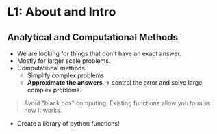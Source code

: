 # L1: About and Intro

## Analytical and Computational Methods
- We are looking for things that don't have an exact answer. 
- Mostly for larger scale problems. 
- Computational methods
	- Simplify complex problems
	- **Approximate the answers** -> control the error and solve large complex problems. 

> Avoid "black box" computing. Existing functions allow you to miss how it works. 

- Create a library of python functions! 

## 